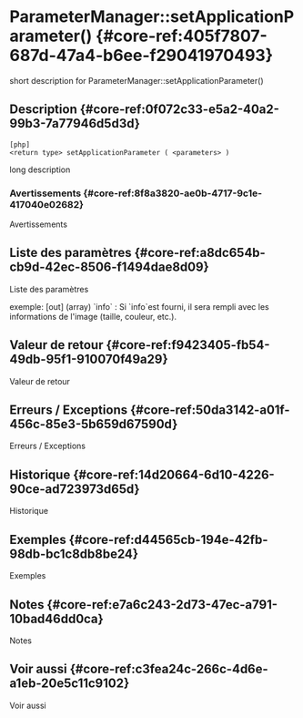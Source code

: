 # ParameterManager::setApplicationParameter() {#core-ref:405f7807-687d-47a4-b6ee-f29041970493}

<div class="short-description">
<span class="fixme template">short description for ParameterManager::setApplicationParameter()</span>
</div>
<!--
<div class="applicability">
Obsolète depuis #.#.#
</div>
-->

## Description {#core-ref:0f072c33-e5a2-40a2-99b3-7a77946d5d3d}

    [php]
    <return type> setApplicationParameter ( <parameters> )

<span class="fixme template">long description</span>

### Avertissements {#core-ref:8f8a3820-ae0b-4717-9c1e-417040e02682}

<span class="fixme template">Avertissements</span>

## Liste des paramètres {#core-ref:a8dc654b-cb9d-42ec-8506-f1494dae8d09}

<span class="fixme template">Liste des paramètres</span>

<div class="fixme template">
exemple:  
[out] (array) `info`
:   Si `info`est fourni, il sera rempli avec les informations de l'image (taille, couleur, etc.).
</div>

## Valeur de retour {#core-ref:f9423405-fb54-49db-95f1-910070f49a29}

<span class="fixme template">Valeur de retour</span>

## Erreurs / Exceptions {#core-ref:50da3142-a01f-456c-85e3-5b659d67590d}

<span class="fixme template">Erreurs / Exceptions</span>

## Historique {#core-ref:14d20664-6d10-4226-90ce-ad723973d65d}

<span class="fixme template">Historique</span>

## Exemples {#core-ref:d44565cb-194e-42fb-98db-bc1c8db8be24}

<span class="fixme template">Exemples</span>

## Notes {#core-ref:e7a6c243-2d73-47ec-a791-10bad46dd0ca}

<span class="fixme template">Notes</span>

## Voir aussi {#core-ref:c3fea24c-266c-4d6e-a1eb-20e5c11c9102}

<span class="fixme template">Voir aussi</span>
